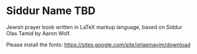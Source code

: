 # Siddur Name TBD
Jewish prayer book written in LaTeX markup language, based on Siddur Olas Tamid by Aaron Wolf. 

Please install the fonts: https://sites.google.com/site/orlaeinayim/download
